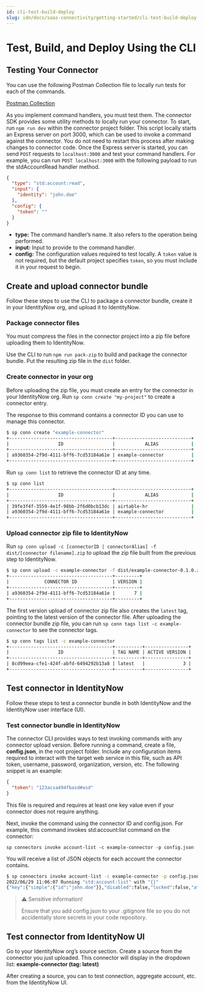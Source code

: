 ```yaml
---
id: cli-test-build-deploy
slug: idn/docs/saas-connectivity/getting-started/cli-test-build-deploy
---
```

# Test, Build, and Deploy Using the CLI
## Testing Your Connector

You can use the following Postman Collection file to locally run tests for each of the commands.

[Postman Collection](../../../files/SaaS_Connectivity.postman_collection)

As you implement command handlers, you must test them. The connector SDK provides some utility methods to locally run your connector. To start, run ```npm run dev``` within the connector project folder. This script locally starts an Express server on port 3000, which can be used to invoke a command against the connector. You do not need to restart this process after making changes to connector code. Once the Express server is started, you can send ```POST``` requests to ```localhost:3000``` and test your command handlers. For example, you can run ```POST localhost:3000``` with the following payload to run the stdAccountRead handler method. 

```json
{
  "type": "std:account:read",
  "input": {
    "identity": "john.doe"
  },
  "config": {
    "token": ""
  }
}
```
- **type:** The command handler’s name. It also refers to the operation being performed.
- **input:** Input to provide to the command handler.
- **config:** The configuration values required to test locally. A ```token``` value is not required, but the default project specifies ```token```, so you must include it in your request to begin.

## Create and upload connector bundle
Follow these steps to use the CLI to package a connector bundle, create it in your IdentityNow org, and upload it to IdentityNow.
### Package connector files
You must compress the files in the connector project into a zip file before uploading them to IdentityNow.

Use the CLI to run ```npm run pack-zip``` to build and package the connector bundle. Put the resulting zip file in the ```dist``` folder.


### Create connector in your org
Before uploading the zip file, you must create an entry for the connector in your IdentityNow org. Run ```sp conn create "my-project"``` to create a connector entry.

The response to this command contains a connector ID you can use to manage this connector.

```bash
$ sp conn create "example-connector"
+--------------------------------------+----------------------------+
|                  ID                  |           ALIAS            |
+--------------------------------------+----------------------------+
| a9360354-2f9d-4111-bff6-7cd53184a61e | example-connector          |
+--------------------------------------+----------------------------+
```

Run ```sp conn list``` to retrieve the connector ID at any time.

```bash
$ sp conn list
+--------------------------------------+----------------------------+
|                  ID                  |           ALIAS            |
+--------------------------------------+----------------------------+
| 39fe3f4f-3559-4e1f-98bb-2f6d0bcb13dc | airtable-hr                |
| a9360354-2f9d-4111-bff6-7cd53184a61e | example-connector          |
+--------------------------------------+----------------------------+
```

### Upload connector zip file to IdentityNow
Run ```sp conn upload -c [connectorID | connectorAlias] -f dist/[connector filename].zip``` to upload the zip file built from the previous step to IdentityNow.

```bash
$ sp conn upload -c example-connector -f dist/example-connector-0.1.0.zip 
+--------------------------------------+---------+
|             CONNECTOR ID             | VERSION |
+--------------------------------------+---------+
| a9360354-2f9d-4111-bff6-7cd53184a61e |       7 |
+--------------------------------------+---------+
```


The first version upload of connector zip file also creates the ```latest``` tag, pointing to the latest version of the connector file. After uploading the connector bundle zip file, you can run ```sp conn tags list -c example-connector``` to see the connector tags.

```bash
$ sp conn tags list -c example-connector
+--------------------------------------+----------+----------------+
|                  ID                  | TAG NAME | ACTIVE VERSION |
+--------------------------------------+----------+----------------+
| 8cd99eea-cfe1-424f-abfd-6494292b13a8 | latest   |              3 |
+--------------------------------------+----------+----------------+
```

## Test connector in IdentityNow
Follow these steps to test a connector bundle in both IdentityNow and the IdentityNow user interface (UI). 

### Test connector bundle in IdentityNow
The connector CLI provides ways to test invoking commands with any connector upload version. Before running a command, create a file, **config.json**, in the root project folder. Include any configuration items required to interact with the target web service in this file, such as API token, username, password, organization, version, etc. The following snippet is an example:

```json
{
  "token": "123acsa494fbasd#asd"
}
```

This file is required and requires at least one key value even if your connector does not require anything.

Next, invoke the command using the connector ID and config.json. For example, this command invokes std:account:list command on the connector:

```sp connectors invoke account-list -c example-connector -p config.json```

You will receive a list of JSON objects for each account the connector contains. 

```bash
$ sp connectors invoke account-list -c example-connector -p config.json
2022/06/29 11:06:07 Running "std:account:list" with "{}"
{"key":{"simple":{"id":"john.doe"}},"disabled":false,"locked":false,"attributes":{"id":"john.doe","displayName":"John Doe","entitlements":["administrator","sailpoint"]}}
```

>⚠️ Sensitive information!
>
> Ensure that you add config.json to your .gitignore file so you do not accidentally store secrets in your code repository.

## Test connector from IdentityNow UI
Go to your IdentityNow org’s source section. Create a source from the connector you just uploaded. This connector will display in the dropdown list: **example-connector (tag: latest)**

After creating a source, you can to test connection, aggregate account, etc. from the IdentityNow UI.